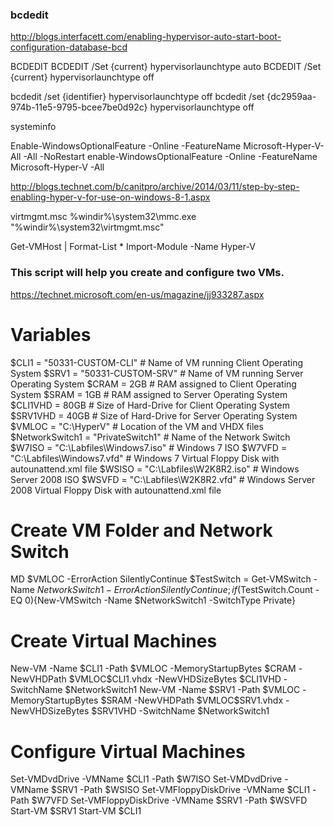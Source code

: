 ### bcdedit
http://blogs.interfacett.com/enabling-hypervisor-auto-start-boot-configuration-database-bcd

BCDEDIT
BCDEDIT /Set {current} hypervisorlaunchtype auto
BCDEDIT /Set {current} hypervisorlaunchtype off

bcdedit /set  {identifier} hypervisorlaunchtype off
 bcdedit /set {dc2959aa-974b-11e5-9795-bcee7be0d92c}  hypervisorlaunchtype off

systeminfo

Enable-WindowsOptionalFeature -Online -FeatureName Microsoft-Hyper-V-All -All -NoRestart
enable-WindowsOptionalFeature -Online -FeatureName Microsoft-Hyper-V -All  

http://blogs.technet.com/b/canitpro/archive/2014/03/11/step-by-step-enabling-hyper-v-for-use-on-windows-8-1.aspx

virtmgmt.msc
%windir%\system32\mmc.exe "%windir%\system32\virtmgmt.msc"

Get-VMHost | Format-List *
Import-Module -Name Hyper-V

### This script will help you create and configure two VMs.

https://technet.microsoft.com/en-us/magazine/jj933287.aspx

# Variables
$CLI1 = "50331-CUSTOM-CLI"		# Name of VM running Client Operating System
$SRV1 = "50331-CUSTOM-SRV"		# Name of VM running Server Operating System
$CRAM = 2GB				                # RAM assigned to Client Operating System
$SRAM = 1GB				                # RAM assigned to Server Operating System
$CLI1VHD = 80GB				                # Size of Hard-Drive for Client Operating System
$SRV1VHD = 40GB				                # Size of Hard-Drive for Server Operating System
$VMLOC = "C:\HyperV"			        # Location of the VM and VHDX files
$NetworkSwitch1 = "PrivateSwitch1"	# Name of the Network Switch
$W7ISO = "C:\Labfiles\Windows7.iso"	# Windows 7 ISO
$W7VFD = "C:\Labfiles\Windows7.vfd"	# Windows 7 Virtual Floppy Disk with autounattend.xml file
$WSISO = "C:\Labfiles\W2K8R2.iso"	        # Windows Server 2008 ISO
$WSVFD = "C:\Labfiles\W2K8R2.vfd"	# Windows Server 2008 Virtual Floppy Disk with autounattend.xml file

# Create VM Folder and Network Switch
MD $VMLOC -ErrorAction SilentlyContinue
$TestSwitch = Get-VMSwitch -Name $NetworkSwitch1 -ErrorAction SilentlyContinue; if ($TestSwitch.Count -EQ 0){New-VMSwitch -Name $NetworkSwitch1 -SwitchType Private}

# Create Virtual Machines
New-VM -Name $CLI1 -Path $VMLOC -MemoryStartupBytes $CRAM -NewVHDPath $VMLOC\$CLI1.vhdx -NewVHDSizeBytes $CLI1VHD -SwitchName $NetworkSwitch1
New-VM -Name $SRV1 -Path $VMLOC -MemoryStartupBytes $SRAM -NewVHDPath $VMLOC\$SRV1.vhdx -NewVHDSizeBytes $SRV1VHD -SwitchName $NetworkSwitch1

# Configure Virtual Machines
Set-VMDvdDrive -VMName $CLI1 -Path $W7ISO
Set-VMDvdDrive -VMName $SRV1 -Path $WSISO
Set-VMFloppyDiskDrive -VMName $CLI1 -Path $W7VFD
Set-VMFloppyDiskDrive -VMName $SRV1 -Path $WSVFD
Start-VM $SRV1
Start-VM $CLI1
